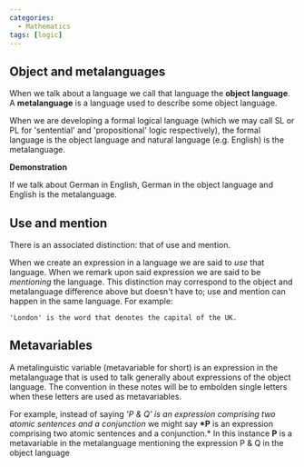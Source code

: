 ```yaml
---
categories:
  - Mathematics
tags: [logic]
---
```


## Object and metalanguages

When we talk about a language we call that language the **object language**. A **metalanguage** is a language used to describe some object language.

When we are developing a formal logical language (which we may call SL or PL for 'sentential' and 'propositional' logic respectively), the formal language is the object language and natural language (e.g. English) is the metalanguage.

**Demonstration**

If we talk about German in English, German in the object language and English is the metalanguage.

## Use and mention

There is an associated distinction: that of use and mention.

When we create an expression in a language we are said to _use_ that language. When we remark upon said expression we are said to be _mentioning_ the language. This distinction may correspond to the object and metalanguage difference above but doesn't have to; use and mention can happen in the same language. For example:

```
'London' is the word that denotes the capital of the UK.
```

## Metavariables

A metalinguistic variable (metavariable for short) is an expression in the metalanguage that is used to talk generally about expressions of the object language. The convention in these notes will be to embolden single letters when these letters are used as metavariables.

For example, instead of saying _'P & Q' is an expression comprising two atomic sentences and a conjunction_ we might say **\*P** is an expression comprising two atomic sentences and a conjunction.\* In this instance **P** is a metavariable in the metalanguage mentioning the expression P & Q in the object language
